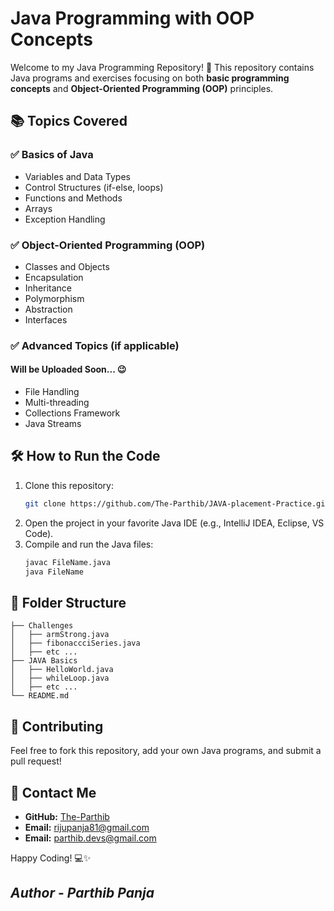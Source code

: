 ﻿# Java Programming with OOP Concepts

Welcome to my Java Programming Repository! 🚀 This repository contains Java programs and exercises focusing on both **basic programming concepts** and **Object-Oriented Programming (OOP)** principles.

## 📚 **Topics Covered**

### ✅ Basics of Java
- Variables and Data Types
- Control Structures (if-else, loops)
- Functions and Methods
- Arrays
- Exception Handling

### ✅ Object-Oriented Programming (OOP)
- Classes and Objects
- Encapsulation
- Inheritance
- Polymorphism
- Abstraction
- Interfaces

### ✅ Advanced Topics (if applicable)

#### Will be Uploaded Soon... 😉
- File Handling
- Multi-threading
- Collections Framework
- Java Streams

## 🛠️ **How to Run the Code**
1. Clone this repository:
   ```bash
   git clone https://github.com/The-Parthib/JAVA-placement-Practice.git
   ```
2. Open the project in your favorite Java IDE (e.g., IntelliJ IDEA, Eclipse, VS Code).
3. Compile and run the Java files:
   ```bash
   javac FileName.java
   java FileName
   ```

## 📁 **Folder Structure**
```
├── Challenges
│   ├── armStrong.java
│   ├── fibonaccciSeries.java
│   ├── etc ...
├── JAVA Basics
│   ├── HelloWorld.java
│   ├── whileLoop.java
│   ├── etc ...
└── README.md
```

## 🤝 **Contributing**
Feel free to fork this repository, add your own Java programs, and submit a pull request!

## 📧 **Contact Me**
- **GitHub:** [The-Parthib](https://github.com/The-Parthib)
- **Email:** rijupanja81@gmail.com
- **Email:** parthib.devs@gmail.com

Happy Coding! 💻✨

## *Author* - *Parthib Panja*
